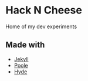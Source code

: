 # Hack N Cheese

Home of my dev experiments

## Made with

- [Jekyll](http://jekyllrb.com/)
- [Poole](https://github.com/poole/poole)
- [Hyde](hyde.getpoole.com)
